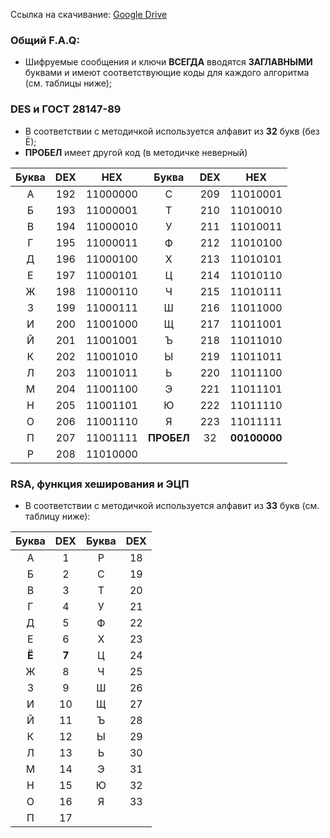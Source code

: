 Ссылка на скачивание: [Google Drive](https://drive.google.com/open?id=1GP8J-r85XAcbsc-0WrZtYjVmywYgBu_d)

### Общий F.A.Q:
- Шифруемые сообщения и ключи **ВСЕГДА** вводятся **ЗАГЛАВНЫМИ** буквами и имеют соответствующие коды для каждого алгоритма (см. таблицы ниже);

### DES и ГОСТ 28147-89
- В соответствии с методичкой используется алфавит из **32** букв (без Ё);
- **ПРОБЕЛ** имеет другой код (в методичке неверный)

|  Буква |DEX   |HEX   | Буква| DEX  |HEX|
| :-----------: | :------------: | :------------: | :------------: | :------------: | :------------: |
| А  |  192 | 11000000  |С |  209 | 11010001  |
|   Б|   193|  11000001 | Т|  210 |  11010010 |
|   В|  194 |  11000010 | У|  211 |  11010011 |
|   Г|  195 |  11000011 | Ф|  212 |  11010100 |
|  Д |  196 |  11000100 | Х|  213 | 11010101 |
| Е  |   197|  11000101 | Ц|  214 | 11010110  |
|   Ж|  198 |  11000110 | Ч| 215 |  11010111 |
|   З|   199|   11000111| Ш| 216  | 11011000  |
|   И|  200 | 11001000  | Щ| 217  |  11011001 |
|   Й|   201| 11001001  | Ъ| 218  | 11011010  |
|   К|   202|  11001010 | Ы|219  |   11011011|
|   Л|   203|  11001011 | Ь|   220| 11011100  |
|   М|   204|  11001100 | Э|   221|  11011101 |
|   Н|  205 | 11001101 | Ю|   222| 11011110  |
|   О|   206|  11001110 | Я|   223|   11011111|
|   П|  207 |  11001111 | **ПРОБЕЛ**| 32|  **00100000**|
| Р| 208| 11010000 |

### RSA, функция хеширования и ЭЦП
- В соответствии с методичкой используется алфавит из **33** букв (см. таблицу ниже):

|  Буква |DEX   | Буква| DEX  |
| :------------: | :------------: | :------------: | :------------: |
| А  |  1 | Р |  18 |
|   Б|   2|  С|  19 |
|   В|  3 |   Т|  20 |
|   Г|  4 |   У|  21 |
|  Д |  5 |   Ф|  22 |
| Е  |   6|   Х|  23 |
|   **Ё**|  **7** |   Ц| 24 |
|   Ж|   8|  Ч| 25  |
|   З|  9 |Ш| 26  |
|   И|   10| Щ| 27  |
|   Й|   11|   Ъ|28  |
|   К|   12|   Ы|   29|
|   Л|   13|   Ь|   30|
|   М|  14 |  Э|   31|
|   Н|   15|   Ю|   32|
|   О|  16 |   Я| 33|
| П| 17|
